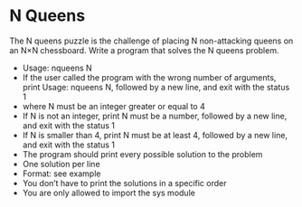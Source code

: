 # N Queens


<p>The N queens puzzle is the challenge of placing N non-attacking queens on an N×N chessboard. Write a program that solves the N queens problem.</p>
<ul>
<li>Usage: nqueens N</li>
<li>If the user called the program with the wrong number of arguments, print Usage: nqueens N, followed by a new line, and exit with the status 1</li>
<li>where N must be an integer greater or equal to 4</li>
<li>If N is not an integer, print N must be a number, followed by a new line, and exit with the status 1</li>
<li>If N is smaller than 4, print N must be at least 4, followed by a new line, and exit with the status 1</li>
<li>The program should print every possible solution to the problem</li>
<li>One solution per line</li>
<li>Format: see example</li>
<li>You don’t have to print the solutions in a specific order</li>
<li>You are only allowed to import the sys module</li>
</ul>
